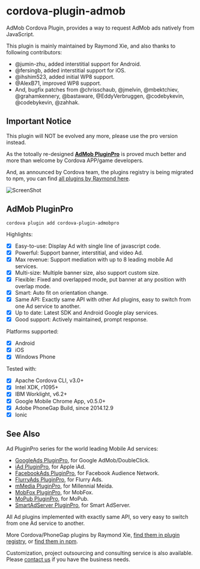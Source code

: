 # cordova-plugin-admob #

AdMob Cordova Plugin, provides a way to request AdMob ads natively from JavaScript. 

This plugin is mainly maintained by Raymond Xie, and also thanks to following contributors:

* @jumin-zhu, added interstitial support for Android.
* @fersingb, added interstitial support for iOS.
* @ihshim523, added initial WP8 support.
* @AlexB71, improved WP8 support.
* And, bugfix patches from @chrisschaub, @jmelvin, @mbektchiev, @grahamkennery, @bastaware, @EddyVerbruggen, @codebykevin, @codebykevin, @zahhak.

## Important Notice ##

This plugin will NOT be evolved any more, please use the pro version instead.

As the totoally re-designed **[AdMob PluginPro](https://github.com/floatinghotpot/cordova-admob-pro)** is proved much better and more than welcome by Cordova APP/game developers. 

And, as announced by Cordova team, the plugins registry is being migrated to npm, you can find [all plugins by Raymond here](https://www.npmjs.com/~floatinghotpot).

![ScreenShot](https://github.com/floatinghotpot/cordova-plugin-admob/raw/master/docs/pro_vs_basic.png)

## AdMob PluginPro ##

```
cordova plugin add cordova-plugin-admobpro
```

Highlights:
- [x] Easy-to-use: Display Ad with single line of javascript code.
- [x] Powerful: Support banner, interstitial, and video Ad.
- [x] Max revenue: Support mediation with up to 8 leading mobile Ad services.
- [x] Multi-size: Multiple banner size, also support custom size.
- [x] Flexible: Fixed and overlapped mode, put banner at any position with overlap mode.
- [x] Smart: Auto fit on orientation change.
- [x] Same API: Exactly same API with other Ad plugins, easy to switch from one Ad service to another.
- [x] Up to date: Latest SDK and Android Google play services.
- [x] Good support: Actively maintained, prompt response.

Platforms supported:
- [x] Android
- [x] iOS
- [x] Windows Phone

Tested with:
* [x] Apache Cordova CLI, v3.0+
* [x] Intel XDK, r1095+
* [x] IBM Worklight, v6.2+
* [x] Google Mobile Chrome App, v0.5.0+
* [x] Adobe PhoneGap Build, since 2014.12.9
* [x] Ionic

## See Also ##

Ad PluginPro series for the world leading Mobile Ad services:

* [GoogleAds PluginPro](https://github.com/floatinghotpot/cordova-admob-pro), for Google AdMob/DoubleClick.
* [iAd PluginPro](https://github.com/floatinghotpot/cordova-iad-pro), for Apple iAd. 
* [FacebookAds PluginPro](https://github.com/floatinghotpot/cordova-plugin-facebookads), for Facebook Audience Network.
* [FlurryAds PluginPro](https://github.com/floatinghotpot/cordova-plugin-flurry), for Flurry Ads.
* [mMedia PluginPro](https://github.com/floatinghotpot/cordova-plugin-mmedia), for Millennial Meida.
* [MobFox PluginPro](https://github.com/floatinghotpot/cordova-mobfox-pro), for MobFox.
* [MoPub PluginPro](https://github.com/floatinghotpot/cordova-plugin-mopub), for MoPub.
* [SmartAdServer PluginPro](https://github.com/floatinghotpot/cordova-smart-adserver), for Smart AdServer.

All Ad plugins implemented with exactly same API, so very easy to switch from one Ad service to another. 

More Cordova/PhoneGap plugins by Raymond Xie, [find them in plugin registry](http://plugins.cordova.io/#/search?search=rjfun), or [find them in npm](https://www.npmjs.com/~floatinghotpot).

Customization, project outsourcing and consulting service is also available. Please [contact us](mailto:rjfun.mobile@gmail.com) if you have the business needs.

